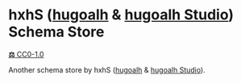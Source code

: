 [hugoalh]: https://github.com/hugoalh
[hugoalh-studio]: https://github.com/hugoalh-studio

# hxhS ([hugoalh][hugoalh] & [hugoalh Studio][hugoalh-studio]) Schema Store

[**⚖️** CC0-1.0](./LICENSE.md)

Another schema store by hxhS ([hugoalh][hugoalh] & [hugoalh Studio][hugoalh-studio]).
